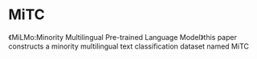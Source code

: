 # MiTC
《MiLMo:Minority Multilingual Pre-trained Language Model》this paper constructs a minority multilingual text classification dataset named MiTC
